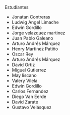 Estudiantes

- Jonatan Contreras
- Ludwig Angel Limache
- Edwin Gordillo
- Jorge velazquez martinez
- Juan Pablo Galeano 
- Arturo Andrés Márquez
- Henry Martinez Patiño
- Oscar Rey
- Arturo Andrés Márquez
- David Ortiz
- Miguel Gutierrez
- May liscano 
- Valery Vilela 
- Edwin Gordillo
- Carlos Fernandez 
- Diego Van Eerde
- David Zarate
- Gustavo Velásquez 